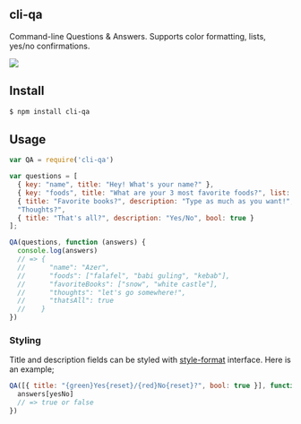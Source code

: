 ## cli-qa

Command-line Questions & Answers. Supports color formatting, lists, yes/no confirmations.

![](https://cldup.com/yaS8YF7scZ.png)

## Install

```bash
$ npm install cli-qa
```

## Usage

```js
var QA = require('cli-qa')

var questions = [
  { key: "name", title: "Hey! What's your name?" },
  { key: "foods", title: "What are your 3 most favorite foods?", list: 3 },
  { title: "Favorite books?", description: "Type as much as you want!", list: true }, // unlimited list input
  "Thoughts?",
  { title: "That's all?", description: "Yes/No", bool: true }
];

QA(questions, function (answers) {
  console.log(answers)
  // => {
  //      "name": "Azer",
  //      "foods": ["falafel", "babi guling", "kebab"],
  //      "favoriteBooks": ["snow", "white castle"],
  //      "thoughts": "let's go somewhere!",
  //      "thatsAll": true
  //    }
})
```

### Styling

Title and description fields can be styled with [style-format](http://github.com/azer/style-format) interface. Here is an example;

```js
QA([{ title: "{green}Yes{reset}/{red}No{reset}?", bool: true }], function (answers) {
  answers[yesNo]
  // => true or false
})
```
